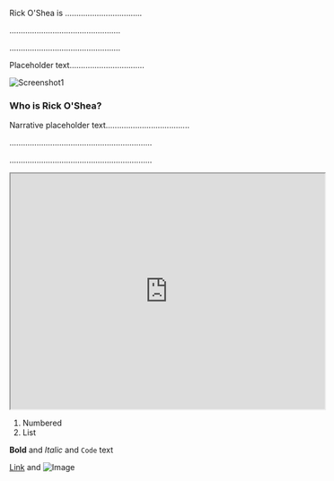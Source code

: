 Rick O'Shea is ..................................

.................................................

.................................................

Placeholder text.................................

![Screenshot1](https://raw.githubusercontent.com/azheng888/Rick-O-Shea/master/Bedroom-Example.jpg)

### Who is Rick O'Shea?

Narrative placeholder text.....................................

...............................................................

...............................................................

<iframe width="560" height="420" src="http://www.youtube.com/embed/oHg5SJYRHA0?color=white&theme=light"></iframe>

1. Numbered
2. List

**Bold** and _Italic_ and `Code` text

[Link](url) and ![Image](src)
```

